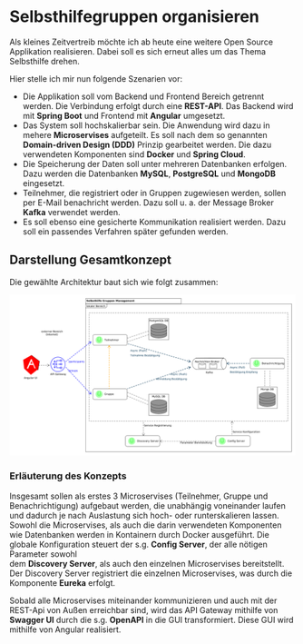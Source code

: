 # Selbsthilfegruppen organisieren
Als kleines Zeitvertreib möchte ich ab heute eine weitere Open Source Applikation realisieren. 
Dabei soll es sich erneut alles um das Thema Selbsthilfe drehen. 

Hier stelle ich mir nun folgende Szenarien vor:

- Die Applikation soll vom Backend und Frontend Bereich getrennt werden. Die Verbindung erfolgt durch eine <b>REST-API</b>. Das Backend wird mit <b>Spring Boot</b> und Frontend mit <b>Angular</b> umgesetzt.
- Das System soll hochskalierbar sein. Die Anwendung wird dazu in mehere <b>Microservises</b> aufgeteilt. Es soll nach dem so genannten <b>Domain-driven Design (DDD)</b> Prinzip gearbeitet werden. Die dazu verwendeten Komponenten sind <b>Docker</b> und <b>Spring Cloud</b>.
- Die Speicherung der Daten soll unter mehreren Datenbanken erfolgen. Dazu werden die Datenbanken <b>MySQL</b>, <b>PostgreSQL</b> und <b>MongoDB</b> eingesetzt.
- Teilnehmer, die registriert oder in Gruppen zugewiesen werden, sollen per E-Mail benachricht werden. Dazu soll u. a. der Message Broker <b>Kafka</b> verwendet werden.
- Es soll ebenso eine gesicherte Kommunikation realisiert werden. Dazu soll ein passendes Verfahren später gefunden werden.


## Darstellung Gesamtkonzept
Die gewählte Architektur baut sich wie folgt zusammen:

![Gesamtkonzept](./additional_infos/concepts/book-selfcare-room.png)


### Erläuterung des Konzepts
Insgesamt sollen als erstes 3 Microservises (Teilnehmer, Gruppe und Benachrichtigung) aufgebaut werden, die unabhängig voneinander laufen und dadurch je nach Auslastung sich hoch- oder runterskalieren lassen.
Sowohl die Microservises, als auch die darin verwendeten Komponenten wie Datenbanken werden in Kontainern durch Docker ausgeführt. Die globale Konfiguration steuert der s.g. <b>Config Server</b>, der alle nötigen Parameter sowohl  
dem <b>Discovery Server</b>, als auch den einzelnen Microservises bereitstellt. Der Discovery Server registriert die einzelnen Microservises, was durch die Komponente <b>Eureka</b> erfolgt.

Sobald alle Microservises miteinander kommunizieren und auch mit der REST-Api von Außen erreichbar sind, wird das API Gateway mithilfe von <b>Swagger UI</b> durch die s.g. <b>OpenAPI</b> in die GUI transformiert.
Diese GUI wird mithilfe von Angular realisiert. 